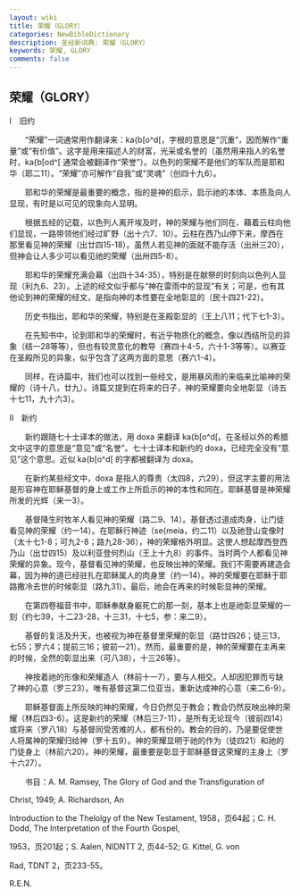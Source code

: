 ```yaml
---
layout: wiki
title: 荣耀（GLORY）
categories: NewBibleDictionary
description: 圣经新词典: 荣耀（GLORY）
keywords: 荣耀, GLORY
comments: false
---
```


## 荣耀（GLORY）

Ⅰ　旧约

　　“荣耀”一词通常用作翻译来：ka{b[o^d[，字根的意思是“沉重”，因而解作“重量”或“有价值”。这字是用来描述人的财富，光采或名誉的（虽然用来指人的名誉时，ka{b[od^[ 通常会被翻译作“荣誉”）。以色列的荣耀不是他们的军队而是耶和华（耶二11）。“荣耀”亦可解作“自我”或“灵魂”（创四十九6）。

　　耶和华的荣耀是最重要的概念，指的是神的启示，启示祂的本体、本质及向人显现，有时是以可见的现象向人显明。

　　根据五经的记载，以色列人离开埃及时，神的荣耀与他们同在、藉着云柱向他们显现，一路带领他们经过旷野（出十六7、10）。云柱在西乃山停下来，摩西在那里看见神的荣耀（出廿四15-18）。虽然人若见神的面就不能存活（出卅三20），但神会让人多少可以看见祂的荣耀（出卅四5-8）。

　　耶和华的荣耀充满会幕（出四十34-35），特别是在献祭的时刻向以色列人显现（利九6、23）。上述的经文似乎都与“神在雷雨中的显现”有关；可是，也有其他论到神的荣耀的经文，是指向神的本性要在全地彰显的（民十四21-22）。

　　历史书指出，耶和华的荣耀，特别是在圣殿彰显的（王上八11；代下七1-3）。

　　在先知书中，论到耶和华的荣耀时，有近乎物质化的概念，像以西结所见的异象（结一28等等），但也有较灵意化的教导（赛四十4-5，六十1-3等等）。以赛亚在圣殿所见的异象，似乎包含了这两方面的意思（赛六1-4）。

　　同样，在诗篇中，我们也可以找到一些经文，是用暴风雨的来临来比喻神的荣耀的（诗十八，廿九）。诗篇又提到在将来的日子，神的荣耀要向全地彰显（诗五十七11，九十六3）。

Ⅱ　新约

　　新约跟随七十士译本的做法，用 doxa 来翻译 ka{b[o^d[。在圣经以外的希腊文中这字的意思是“意见”或“名誉”。七十士译本和新约的 doxa，已经完全没有“意见”这个意思。近似 ka{b[o^d[ 的字都被翻译为 doxa。

　　在新约某些经文中，doxa 是指人的尊贵（太四8，六29），但这字主要的用法是形容神在耶稣基督的身上或工作上所启示的神的本性和同在。耶稣基督是神荣耀所发的光辉（来一3）。

　　基督降生时牧羊人看见神的荣耀（路二9、14）。基督透过道成肉身，让门徒看见神的荣耀（约一14）。在耶稣行神迹（se{meia，约二11）以及祂登山变像时（太十七1-8；可九2-8；路九28-36），神的荣耀格外明显。这使人想起摩西登西乃山（出廿四15）及以利亚登何烈山（王上十九8）的事件。当时两个人都看见神荣耀的异象。现今，基督看见神的荣耀，也反映出神的荣耀。我们不需要再建造会幕，因为神的道已经驻扎在耶稣属人的肉身里（约一14）。神的荣耀要在耶稣于耶路撒冷去世的时候彰显（路九31）。最后，祂会在再来的时候彰显神的荣耀。

　　在第四卷福音书中，耶稣奉献身躯死亡的那一刻，基本上也是祂彰显荣耀的一刻（约七39，十二23-28，十三31，十七5，参：来二9）。

　　基督的复活及升天，也被视为神在基督里荣耀的彰显（路廿四26；徒三13，七55；罗六4；提前三16；彼前一21）。然而，最重要的是，神的荣耀要在主再来的时候，全然的彰显出来（可八38），十三26等）。

　　神按着祂的形像和荣耀造人（林前十一7），要与人相交。人却因犯罪而亏缺了神的心意（罗三23）。唯有基督这第二位亚当，重新达成神的心意（来二6-9）。

　　耶稣基督面上所反映的神的荣耀，今日仍然见于教会；教会仍然反映出神的荣耀（林后四3-6）。这是新约的荣耀（林后三7-11），是所有无论现今（彼前四14）或将来（罗八18）与基督同受苦难的人，都有份的。教会的目的，乃是要促使世人将属神的荣耀归给神（罗十五9）。神的荣耀显明于祂的作为（徒四21）和祂的门徒身上（林前六20）。神的荣耀，最重要是彰显于耶稣基督这荣耀的主身上（罗十六27）。

　　书目：A. M. Ramsey, The Glory of God and the Transfiguration of

Christ, 1949; A. Richardson, An

Introduction to the Thelolgy of the New Testament, 1958，页64起；C. H. Dodd, The Interpretation of the Fourth Gospel,

1953，页201起；S. Aalen, NIDNTT 2, 页44-52; G. Kittel, G. von

Rad, TDNT 2，页233-55。

R.E.N.








